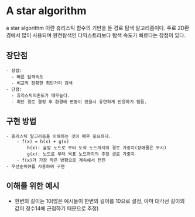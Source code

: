 # A star algorithm

a star algorithm 이란 휴리스틱 함수의 기반을 둔 경로 탐색 알고리즘이다. 주로 2D환경에서 많이 사용되며 완전탐색인 다익스트라보다 탐색 속도가 빠르다는 장점이 있다.

## 장단점
    - 장점:
      - 빠른 탐색속도 
      - 비교적 정확한 최단거리 검색
    - 단점:
      - 휴리스틱의존도가 매우높다.
      - 최단 경로 결정 후 환경에 변동이 있을시 유연하게 반응하기 힘듬.

## 구현 방법
    - 휴리스틱 알고리즘을 이해하는 것이 매우 중요하다.
        - f(x) = h(x) + g(x)
            h(x): 출발 노드로 부터 도착 노드까지의 경로 가중치(장애물은 무시)
            g(x): 노드로 부터 목표 노드까지의 추정 경로 가중치
        - f(x)가 가장 작은 방향으로 계속해서 전진
    - 우선순위큐를 사용하여 구현

## 이해를 위한 예시
- 한변의 길이는 10(많은 예시들이 한변의 길이를 10으로 설정, 아마 대각선 길이의 값이 정수14에 근접하기 때문으로 추정)

